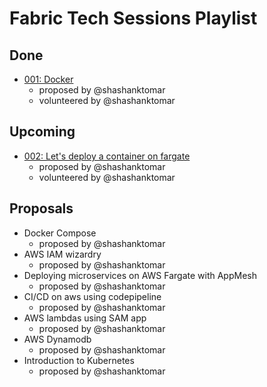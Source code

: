 # Fabric Tech Sessions Playlist

## Done

- [001: Docker](episodes/001/README.md)
  - proposed by @shashanktomar
  - volunteered by @shashanktomar

## Upcoming

- [002: Let's deploy a container on fargate](episodes/002/README.md)
  - proposed by @shashanktomar
  - volunteered by @shashanktomar

## Proposals

- Docker Compose
  - proposed by @shashanktomar
- AWS IAM wizardry
  - proposed by @shashanktomar
- Deploying microservices on AWS Fargate with AppMesh
  - proposed by @shashanktomar
- CI/CD on aws using codepipeline
  - proposed by @shashanktomar
- AWS lambdas using SAM app
  - proposed by @shashanktomar
- AWS Dynamodb
  - proposed by @shashanktomar
- Introduction to Kubernetes
  - proposed by @shashanktomar
